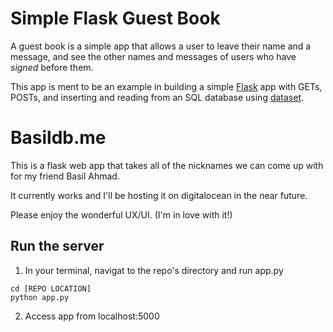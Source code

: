 # Simple Flask Guest Book

A guest book is a simple app that allows a user to leave their name and a message, and see the other names and messages of users who have _signed_ before them.

This app is ment to be an example in building a simple [Flask](http://flask.pocoo.org/) app with GETs, POSTs, and inserting and reading from an SQL database using [dataset](https://dataset.readthedocs.org/en/latest/).

# Basildb.me 

This is a flask web app that takes all of the nicknames we can come up with for my friend Basil Ahmad. 

It currently works and I'll be hosting it on digitalocean in the near future. 

Please enjoy the wonderful UX/UI. (I'm in love with it!)

## Run the server

1. In your terminal, navigat to the repo's directory and run app.py
```
cd [REPO LOCATION]
python app.py
```

2. Access app from localhost:5000
